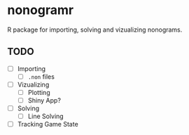 # nonogramr

R package for importing, solving and vizualizing nonograms.

## TODO

- [ ] Importing
  - [ ] `.non` files
- [ ] Vizualizing
  - [ ] Plotting
  - [ ] Shiny App?
- [ ] Solving
  - [ ] Line Solving
- [ ] Tracking Game State
